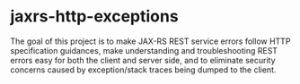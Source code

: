 # jaxrs-http-exceptions
The goal of this project is to make JAX-RS REST service errors follow HTTP specification guidances, make understanding and troubleshooting REST errors easy for both the client and server side, and to eliminate security concerns caused by exception/stack traces being dumped to the client.
